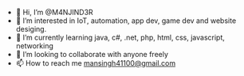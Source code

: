 - 👋 Hi, I’m @M4NJIND3R
- 👀 I’m interested in IoT, automation, app dev, game dev and website desiging.
- 🌱 I’m currently learning java, c#, .net, php, html, css, javascript, networking
- 💞️ I’m looking to collaborate with anyone freely
- 📫 How to reach me mansingh41100@gmail.com

<!---
M4NJIND3R/M4NJIND3R is a ✨ special ✨ repository because its `README.md` (this file) appears on your GitHub profile.
You can click the Preview link to take a look at your changes.
--->
